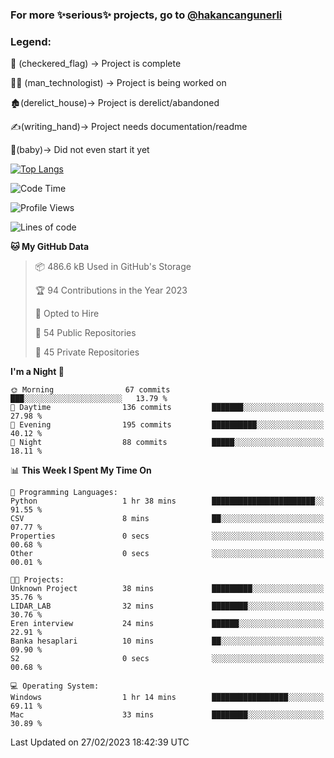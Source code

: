 ### For more ✨serious✨ projects, go to [@hakancangunerli](https://github.com/hakancangunerli)


### Legend:


🏁 (checkered_flag) -> Project is complete

👨‍💻 (man_technologist)   -> Project is being worked on

🏚️(derelict_house)-> Project is derelict/abandoned

✍️(writing_hand)-> Project needs documentation/readme

👶(baby)-> Did not even start it yet

[![Top Langs](https://github-readme-stats.vercel.app/api/top-langs/?username=johngunerli&layout=compact&hide=tex,html,shell,CSS&langs_count=10&exclude_repo=2015-csharp)](https://github.com/anuraghazra/github-readme-stats)


<!--START_SECTION:waka-->
![Code Time](http://img.shields.io/badge/Code%20Time-390%20hrs-blue)

![Profile Views](http://img.shields.io/badge/Profile%20Views-7-blue)

![Lines of code](https://img.shields.io/badge/From%20Hello%20World%20I%27ve%20Written-1.1%20million%20lines%20of%20code-blue)

**🐱 My GitHub Data** 

> 📦 486.6 kB Used in GitHub's Storage 
 > 
> 🏆 94 Contributions in the Year 2023
 > 
> 💼 Opted to Hire
 > 
> 📜 54 Public Repositories 
 > 
> 🔑 45 Private Repositories 
 > 
**I'm a Night 🦉** 

```text
🌞 Morning                67 commits          ███░░░░░░░░░░░░░░░░░░░░░░   13.79 % 
🌆 Daytime                136 commits         ███████░░░░░░░░░░░░░░░░░░   27.98 % 
🌃 Evening                195 commits         ██████████░░░░░░░░░░░░░░░   40.12 % 
🌙 Night                  88 commits          █████░░░░░░░░░░░░░░░░░░░░   18.11 % 
```


📊 **This Week I Spent My Time On** 

```text
💬 Programming Languages: 
Python                   1 hr 38 mins        ███████████████████████░░   91.55 % 
CSV                      8 mins              ██░░░░░░░░░░░░░░░░░░░░░░░   07.77 % 
Properties               0 secs              ░░░░░░░░░░░░░░░░░░░░░░░░░   00.68 % 
Other                    0 secs              ░░░░░░░░░░░░░░░░░░░░░░░░░   00.01 % 

🐱‍💻 Projects: 
Unknown Project          38 mins             █████████░░░░░░░░░░░░░░░░   35.76 % 
LIDAR_LAB                32 mins             ████████░░░░░░░░░░░░░░░░░   30.76 % 
Eren interview           24 mins             ██████░░░░░░░░░░░░░░░░░░░   22.91 % 
Banka hesaplari          10 mins             ██░░░░░░░░░░░░░░░░░░░░░░░   09.90 % 
S2                       0 secs              ░░░░░░░░░░░░░░░░░░░░░░░░░   00.68 % 

💻 Operating System: 
Windows                  1 hr 14 mins        █████████████████░░░░░░░░   69.11 % 
Mac                      33 mins             ████████░░░░░░░░░░░░░░░░░   30.89 % 
```


 Last Updated on 27/02/2023 18:42:39 UTC
<!--END_SECTION:waka-->


